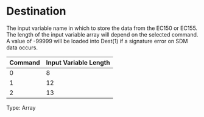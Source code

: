 # Destination

The input variable name in which to store the data from the EC150 or EC155. The length of the input variable array will depend on the selected command. A value of -99999 will be loaded into Dest(1) if a signature error on SDM data occurs.

| Command | Input Variable Length |
| ------- | --------------------- |
| 0       | 8                     |
| 1       | 12                    |
| 2       | 13                    |

Type: Array
